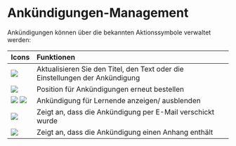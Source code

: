 # Ankündigungen-Management

Ankündigungen können über die bekannten Aktionssymbole verwaltet werden:

| Icons | Funktionen |
| :--- | :--- |
| ![](../../.gitbook/assets/graphics229%20%283%29.png) | Aktualisieren Sie den Titel, den Text oder die Einstellungen der Ankündigung |
| ![](../../.gitbook/assets/images168%20%284%29.png) | Position für Ankündigungen erneut bestellen |
| ![](../../.gitbook/assets/graphics366%20%283%29.png) ![](../../.gitbook/assets/graphics367%20%283%29.png) | Ankündigung für Lernende anzeigen/ ausblenden |
| ![](../../.gitbook/assets/graphics230%20%281%29.gif) | Zeigt an, dass die Ankündigung per E-Mail verschickt wurde |
| ![](../../.gitbook/assets/graphics231%20%283%29.gif) | Zeigt an, dass die Ankündigung einen Anhang enthält |